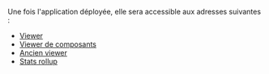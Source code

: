 Une fois l'application déployée, elle sera accessible aux adresses suivantes :
 - [Viewer](https://epreuves-viewer.pix.digital/pr{{pullRequestId}}/)
 - [Viewer de composants](https://epreuves-viewer.pix.digital/pr{{pullRequestId}}/components/)
 - [Ancien viewer](https://epreuves-pr{{pullRequestId}}.review.pix.fr/viewer.html)
 - [Stats rollup](https://epreuves-pr{{pullRequestId}}.review.pix.fr/rollup-stats.html)
